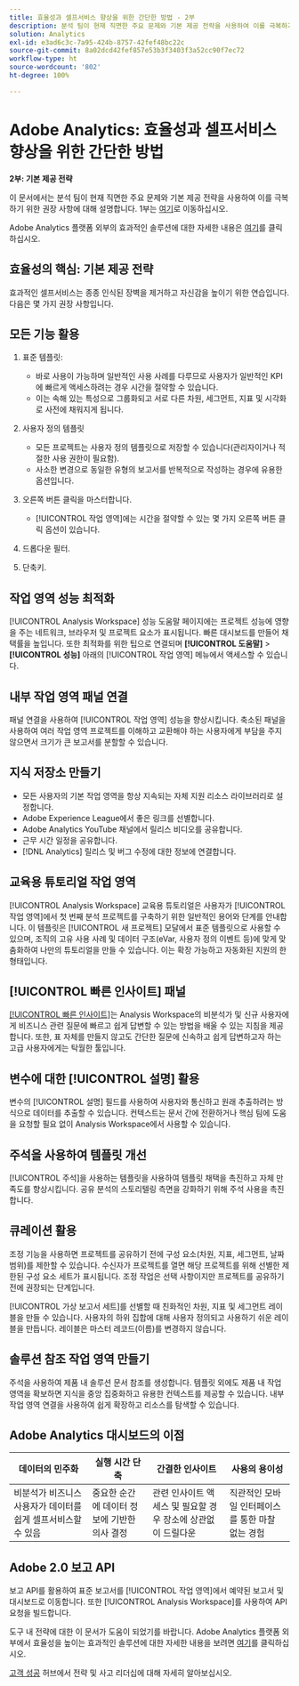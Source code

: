 ```yaml
---
title: 효율성과 셀프서비스 향상을 위한 간단한 방법 - 2부
description: 분석 팀이 현재 직면한 주요 문제와 기본 제공 전략을 사용하여 이를 극복하기 위한 권장 사항에 대해 설명합니다.
solution: Analytics
exl-id: e3ad6c3c-7a95-424b-8757-42fef48bc22c
source-git-commit: 8a02dcd42fef857e53b3f3403f3a52cc90f7ec72
workflow-type: ht
source-wordcount: '802'
ht-degree: 100%

---
```


# Adobe Analytics: 효율성과 셀프서비스 향상을 위한 간단한 방법

**2부: 기본 제공 전략**

이 문서에서는 분석 팀이 현재 직면한 주요 문제와 기본 제공 전략을 사용하여 이를 극복하기 위한 권장 사항에 대해 설명합니다. 1부는 [여기](/help/strategy/analytics-simple-hacks-for-efficiency-part-one.md)로 이동하십시오.

Adobe Analytics 플랫폼 외부의 효과적인 솔루션에 대한 자세한 내용은 [여기](https://docs.google.com/document/d/1fSrC/_yHW04K61K0Phe4dtg1nCU4jDsqrHWc8KVvsJWk/edit?usp=sharing)를 클릭하십시오.

## 효율성의 핵심: 기본 제공 전략

효과적인 셀프서비스는 종종 인식된 장벽을 제거하고 자신감을 높이기 위한 연습입니다. 다음은 몇 가지 권장 사항입니다.

## 모든 기능 활용

1. 표준 템플릿:

   * 바로 사용이 가능하며 일반적인 사용 사례를 다루므로 사용자가 일반적인 KPI에 빠르게 액세스하려는 경우 시간을 절약할 수 있습니다.
   * 이는 속해 있는 특성으로 그룹화되고 서로 다른 차원, 세그먼트, 지표 및 시각화로 사전에 채워지게 됩니다.

1. 사용자 정의 템플릿

   * 모든 프로젝트는 사용자 정의 템플릿으로 저장할 수 있습니다(관리자이거나 적절한 사용 권한이 필요함).
   * 사소한 변경으로 동일한 유형의 보고서를 반복적으로 작성하는 경우에 유용한 옵션입니다.

1. 오른쪽 버튼 클릭을 마스터합니다.

   * [!UICONTROL 작업 영역]에는 시간을 절약할 수 있는 몇 가지 오른쪽 버튼 클릭 옵션이 있습니다.

1. 드롭다운 필터.

1. 단축키.

## 작업 영역 성능 최적화

[!UICONTROL Analysis Workspace] 성능 도움말 페이지에는 프로젝트 성능에 영향을 주는 네트워크, 브라우저 및 프로젝트 요소가 표시됩니다. 빠른 대시보드를 만들어 채택률을 높입니다. 또한 최적화를 위한 팁으로 연결되며 **[!UICONTROL 도움말]** > **[!UICONTROL 성능]** 아래의 [!UICONTROL 작업 영역] 메뉴에서 액세스할 수 있습니다.

## 내부 작업 영역 패널 연결

패널 연결을 사용하여 [!UICONTROL 작업 영역] 성능을 향상시킵니다. 축소된 패널을 사용하여 여러 작업 영역 프로젝트를 이해하고 교환해야 하는 사용자에게 부담을 주지 않으면서 크기가 큰 보고서를 분할할 수 있습니다.

## 지식 저장소 만들기

* 모든 사용자의 기본 작업 영역을 항상 지속되는 자체 지원 리소스 라이브러리로 설정합니다.
* Adobe Experience League에서 좋은 링크를 선별합니다.
* Adobe Analytics YouTube 채널에서 릴리스 비디오를 공유합니다.
* 근무 시간 일정을 공유합니다.
* [!DNL Analytics] 릴리스 및 버그 수정에 대한 정보에 연결합니다.

## 교육용 튜토리얼 작업 영역

[!UICONTROL Analysis Workspace] 교육용 튜토리얼은 사용자가 [!UICONTROL 작업 영역]에서 첫 번째 분석 프로젝트를 구축하기 위한 일반적인 용어와 단계를 안내합니다. 이 템플릿은 [!UICONTROL 새 프로젝트] 모달에서 표준 템플릿으로 사용할 수 있으며, 조직의 고유 사용 사례 및 데이터 구조(eVar, 사용자 정의 이벤트 등)에 맞게 맞춤화하여 나만의 튜토리얼을 만들 수 있습니다. 이는 확장 가능하고 자동화된 지원의 한 형태입니다.

## [!UICONTROL 빠른 인사이트] 패널

[[!UICONTROL 빠른 인사이트]](https://experienceleague.adobe.com/docs/analytics/analyze/analysis-workspace/panels/quickinsight.html?lang=ko)는 Analysis Workspace의 비분석가 및 신규 사용자에게 비즈니스 관련 질문에 빠르고 쉽게 답변할 수 있는 방법을 배울 수 있는 지침을 제공합니다. 또한, 표 자체를 만들지 않고도 간단한 질문에 신속하고 쉽게 답변하고자 하는 고급 사용자에게는 탁월한 툴입니다.

## 변수에 대한 [!UICONTROL 설명] 활용

변수의 [!UICONTROL 설명] 필드를 사용하여 사용자와 통신하고 원래 추출하려는 방식으로 데이터를 추출할 수 있습니다. 컨텍스트는 문서 간에 전환하거나 핵심 팀에 도움을 요청할 필요 없이 Analysis Workspace에서 사용할 수 있습니다.

## 주석을 사용하여 템플릿 개선

[!UICONTROL 주석]을 사용하는 템플릿을 사용하여 템플릿 채택을 촉진하고 자체 만족도를 향상시킵니다. 공유 분석의 스토리텔링 측면을 강화하기 위해 주석 사용을 촉진합니다.

## 큐레이션 활용

조정 기능을 사용하면 프로젝트를 공유하기 전에 구성 요소(차원, 지표, 세그먼트, 날짜 범위)를 제한할 수 있습니다. 수신자가 프로젝트를 열면 해당 프로젝트를 위해 선별한 제한된 구성 요소 세트가 표시됩니다. 조정 작업은 선택 사항이지만 프로젝트를 공유하기 전에 권장되는 단계입니다.

[!UICONTROL 가상 보고서 세트]를 선별할 때 친화적인 차원, 지표 및 세그먼트 레이블을 만들 수 있습니다. 사용자의 하위 집합에 대해 사용자 정의되고 사용하기 쉬운 레이블을 만듭니다. 레이블은 마스터 레코드(이름)를 변경하지 않습니다.

## 솔루션 참조 작업 영역 만들기

주석을 사용하여 제품 내 솔루션 문서 참조를 생성합니다. 템플릿 외에도 제품 내 작업 영역을 확보하면 지식을 중앙 집중화하고 유용한 컨텍스트를 제공할 수 있습니다. 내부 작업 영역 연결을 사용하여 쉽게 확장하고 리소스를 탐색할 수 있습니다.

## Adobe Analytics 대시보드의 이점

| 데이터의 민주화 | 실행 시간 단축 | 간결한 인사이트 | 사용의 용이성 |
| --- | --- | --- | --- |
| 비분석가 비즈니스 사용자가 데이터를 쉽게 셀프서비스할 수 있음 | 중요한 순간에 데이터 정보에 기반한 의사 결정 | 관련 인사이트 액세스 및 필요할 경우 장소에 상관없이 드릴다운 | 직관적인 모바일 인터페이스를 통한 마찰 없는 경험 |

## Adobe 2.0 보고 API

보고 API를 활용하여 표준 보고서를 [!UICONTROL 작업 영역]에서 예약된 보고서 및 대시보드로 이동합니다. 또한 [!UICONTROL Analysis Workspace]를 사용하여 API 요청을 빌드합니다.

도구 내 전략에 대한 이 문서가 도움이 되었기를 바랍니다. Adobe Analytics 플랫폼 외부에서 효율성을 높이는 효과적인 솔루션에 대한 자세한 내용을 보려면 [여기](https://docs.google.com/document/d/1fSrC/_yHW04K61K0Phe4dtg1nCU4jDsqrHWc8KVvsJWk/edit?usp=sharing)를 클릭하십시오.

[고객 성공](https://experienceleague.corp.adobe.com/docs/customer-success/customer-success/overview.html) 허브에서 전략 및 사고 리더십에 대해 자세히 알아보십시오.
